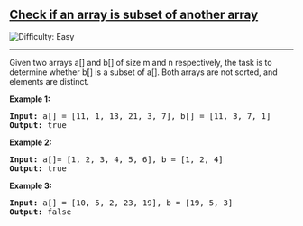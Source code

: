 <h2><a href="https://www.geeksforgeeks.org/dsa/find-whether-an-array-is-subset-of-another-array-set-1/">Check if an array is subset of another array</a></h2> <img src='https://img.shields.io/badge/Difficulty-Easy-brightgreen' alt='Difficulty: Easy' /><hr><p>Given two arrays a[] and b[] of size m and n respectively, the task is to determine whether b[] is a subset of a[]. Both arrays are not sorted, and elements are distinct.</p>


<p><strong class="example">Example 1:</strong></p>

<pre>
<strong>Input:</strong> a[] = [11, 1, 13, 21, 3, 7], b[] = [11, 3, 7, 1] 
<strong>Output:</strong> true
</pre>

<p><strong class="example">Example 2:</strong></p>

<pre>
<strong>Input:</strong> a[]= [1, 2, 3, 4, 5, 6], b = [1, 2, 4] 
<strong>Output:</strong> true
</pre>

<p><strong class="example">Example 3:</strong></p>

<pre>
<strong>Input:</strong> a[] = [10, 5, 2, 23, 19], b = [19, 5, 3]  
<strong>Output:</strong> false
</pre>
